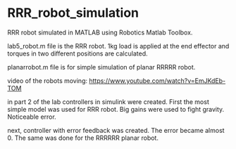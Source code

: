 # RRR_robot_simulation
RRR robot simulated in MATLAB using Robotics Matlab Toolbox.

lab5_robot.m file is the RRR robot. 1kg load is applied at the end effector and torques in two different positions are calculated. 

planarrobot.m file is for simple simulation of planar RRRRR robot.

video of the robots moving: https://www.youtube.com/watch?v=EmJKdEb-TOM

in part 2 of the lab controllers in simulink were created. First the most simple model was used for RRR robot. Big gains were used to fight gravity. Noticeable error. 

next, controller with error feedback was created. The error became almost 0. The same was done for the RRRRRR planar robot.
